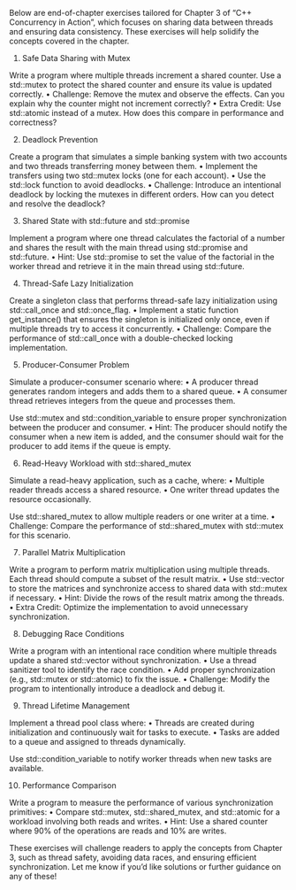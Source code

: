 Below are end-of-chapter exercises tailored for Chapter 3 of “C++ Concurrency in Action”, which focuses on sharing data between threads and ensuring data consistency. These exercises will help solidify the concepts covered in the chapter.

1. Safe Data Sharing with Mutex

Write a program where multiple threads increment a shared counter. Use a std::mutex to protect the shared counter and ensure its value is updated correctly.
	•	Challenge: Remove the mutex and observe the effects. Can you explain why the counter might not increment correctly?
	•	Extra Credit: Use std::atomic<int> instead of a mutex. How does this compare in performance and correctness?

2. Deadlock Prevention

Create a program that simulates a simple banking system with two accounts and two threads transferring money between them.
	•	Implement the transfers using two std::mutex locks (one for each account).
	•	Use the std::lock function to avoid deadlocks.
	•	Challenge: Introduce an intentional deadlock by locking the mutexes in different orders. How can you detect and resolve the deadlock?

3. Shared State with std::future and std::promise

Implement a program where one thread calculates the factorial of a number and shares the result with the main thread using std::promise and std::future.
	•	Hint: Use std::promise to set the value of the factorial in the worker thread and retrieve it in the main thread using std::future.

4. Thread-Safe Lazy Initialization

Create a singleton class that performs thread-safe lazy initialization using std::call_once and std::once_flag.
	•	Implement a static function get_instance() that ensures the singleton is initialized only once, even if multiple threads try to access it concurrently.
	•	Challenge: Compare the performance of std::call_once with a double-checked locking implementation.

5. Producer-Consumer Problem

Simulate a producer-consumer scenario where:
	•	A producer thread generates random integers and adds them to a shared queue.
	•	A consumer thread retrieves integers from the queue and processes them.

Use std::mutex and std::condition_variable to ensure proper synchronization between the producer and consumer.
	•	Hint: The producer should notify the consumer when a new item is added, and the consumer should wait for the producer to add items if the queue is empty.

6. Read-Heavy Workload with std::shared_mutex

Simulate a read-heavy application, such as a cache, where:
	•	Multiple reader threads access a shared resource.
	•	One writer thread updates the resource occasionally.

Use std::shared_mutex to allow multiple readers or one writer at a time.
	•	Challenge: Compare the performance of std::shared_mutex with std::mutex for this scenario.

7. Parallel Matrix Multiplication

Write a program to perform matrix multiplication using multiple threads. Each thread should compute a subset of the result matrix.
	•	Use std::vector to store the matrices and synchronize access to shared data with std::mutex if necessary.
	•	Hint: Divide the rows of the result matrix among the threads.
	•	Extra Credit: Optimize the implementation to avoid unnecessary synchronization.

8. Debugging Race Conditions

Write a program with an intentional race condition where multiple threads update a shared std::vector without synchronization.
	•	Use a thread sanitizer tool to identify the race condition.
	•	Add proper synchronization (e.g., std::mutex or std::atomic) to fix the issue.
	•	Challenge: Modify the program to intentionally introduce a deadlock and debug it.

9. Thread Lifetime Management

Implement a thread pool class where:
	•	Threads are created during initialization and continuously wait for tasks to execute.
	•	Tasks are added to a queue and assigned to threads dynamically.

Use std::condition_variable to notify worker threads when new tasks are available.

10. Performance Comparison

Write a program to measure the performance of various synchronization primitives:
	•	Compare std::mutex, std::shared_mutex, and std::atomic for a workload involving both reads and writes.
	•	Hint: Use a shared counter where 90% of the operations are reads and 10% are writes.

These exercises will challenge readers to apply the concepts from Chapter 3, such as thread safety, avoiding data races, and ensuring efficient synchronization. Let me know if you’d like solutions or further guidance on any of these!